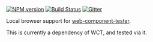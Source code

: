 [![NPM version](http://img.shields.io/npm/v/wct-local.svg?style=flat-square)](https://npmjs.org/package/wct-local)
[![Build Status](http://img.shields.io/travis/Polymer/web-component-tester.svg?style=flat-square)](https://travis-ci.org/Polymer/web-component-tester)
[![Gitter](http://img.shields.io/badge/gitter-join%20chat%20%E2%86%92-brightgreen.svg?style=flat-square)](https://gitter.im/Polymer/web-component-tester)

Local browser support for [web-component-tester](https://github.com/Polymer/web-component-tester).

This is currently a dependency of WCT, and tested via it.
